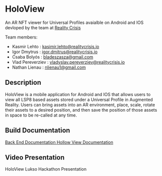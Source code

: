 # HoloView 
An AR NFT viewer for Universal Profiles avaialble on Android and IOS devloped by the team at [Reality Crisis](https://realitycrisis.io/) 

Team members: 
 - Kasmir Lehto : kasimir.lehto@realitycrisis.io
 - Igor Dmytrus : igor.dmitrus@realitycrisis.io
 - Csaba Bolyós : bladeszasza@gmail.com
 - Vlad Pereverziev : vladyslav.pereverziev@realitycrisis.io
 - Nathan Lienau : nlienau1@gmail.com

## Description

HoloView is a mobile application for Android and IOS that allows users to view all LSP8 based assets stored under a Universal Profile in Augmented Reality. Users can bring assets into an AR environment, place, scale, rotate their assets to a desired position, and then save the position of those assets in space to be re-called at any time.

## Build Documentation 

[Back End Documentation ](https://realitycrisis.atlassian.net/wiki/spaces/HOL/pages/2038235137/Backend+layer)
[Hollow View Documentation](https://realitycrisis.atlassian.net/wiki/spaces/HOL/pages/2041970692/Holoview+app)

## Video Presentation 
HoloView Lukso Hackathon Presentation 
